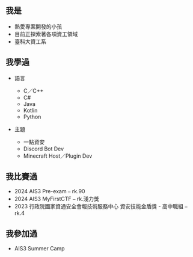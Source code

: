 ## 我是

- 熱愛專案開發的小孩
- 目前正探索著各項資工領域
- 臺科大資工系

## 我學過

- 語言
    - C／C++
    - C#
    - Java
    - Kotlin
    - Python

- 主題
    - 一點資安
    - Discord Bot Dev
    - Minecraft Host／Plugin Dev

## 我比賽過

- 2024 AIS3 Pre-exam ⎯ rk.90
- 2024 AIS3 MyFirstCTF ⎯ rk.淺力獎
- 2023 行政院國家資通安全會報技術服務中心 資安技能金盾獎 - 高中職組 ⎯ rk.4

## 我參加過

- AIS3 Summer Camp